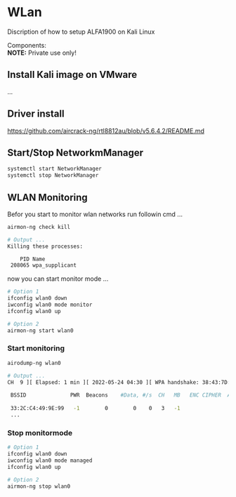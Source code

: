 # WLan
Discription of how to setup ALFA1900 on Kali Linux

Components:   
**NOTE:** Private use only!

## Install Kali image on VMware  
...
## Driver install  

https://github.com/aircrack-ng/rtl8812au/blob/v5.6.4.2/README.md

## Start/Stop NetworkmManager  

```bash
systemctl start NetworkManager
systemctl stop NetworkManager
```
## WLAN Monitoring

Befor you start to monitor wlan networks run followin cmd ...
```bash
airmon-ng check kill

# Output ...
Killing these processes:

    PID Name
 208065 wpa_supplicant
```
now you can start monitor mode ...

```bash
# Option 1
ifconfig wlan0 down
iwconfig wlan0 mode monitor
ifconfig wlan0 up

# Option 2 
airmon-ng start wlan0 
```
### Start monitoring
```bash
airodump-ng wlan0

# Output ...
CH  9 ][ Elapsed: 1 min ][ 2022-05-24 04:30 ][ WPA handshake: 38:43:7D:4D:34:68                                
                                                                                                                
 BSSID              PWR  Beacons    #Data, #/s  CH   MB   ENC CIPHER  AUTH ESSID                                
                                                                                                                
 33:2C:C4:49:9E:99   -1        0        0    0   3   -1                    <length:  0>
 ...

```
### Stop monitormode
```bash
# Option 1
ifconfig wlan0 down
iwconfig wlan0 mode managed
ifconfig wlan0 up

# Option 2 
airmon-ng stop wlan0 
```




